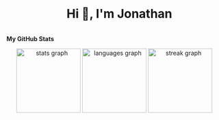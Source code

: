 <div id="user-content-toc">
  <ul align="center">
    <summary><h1 style="display: inline-block">Hi 👋, I'm Jonathan</h1></summary>
  </ul>
</div>


<b>My GitHub Stats</b>
<div align="center">
  <img src="https://github-readme-stats-eight-drab-36.vercel.app/api?username=nathanmdj&hide_title=false&hide_rank=false&show=prs_merged&show_icons=true&include_all_commits=true&count_private=true&disable_animations=false&theme=codeSTACKr&locale=en&hide_border=false&order=1" height="150" alt="stats graph" />
  <img src="https://github-readme-stats-eight-drab-36.vercel.app/api/top-langs/?username=nathanmdj&locale=en&hide_title=false&layout=compact&card_width=320&langs_count=5&count_private=true&theme=codeSTACKr&hide_border=false&order=2" height="150" alt="languages graph" />
  <img src="https://github-readme-streak-stats.herokuapp.com/?user=nathanmdj&locale=en&mode=weekly&theme=codeSTACKr&hide_border=false&border_radius=5&order=3" height="150" alt="streak graph" />
</div>

